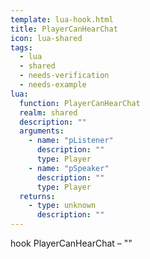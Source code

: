 ```yaml
---
template: lua-hook.html
title: PlayerCanHearChat
icon: lua-shared
tags:
  - lua
  - shared
  - needs-verification
  - needs-example
lua:
  function: PlayerCanHearChat
  realm: shared
  description: ""
  arguments:
    - name: "pListener"
      description: ""
      type: Player
    - name: "pSpeaker"
      description: ""
      type: Player
  returns:
    - type: unknown
      description: ""
---
```


<div class="lua__search__keywords">
hook PlayerCanHearChat &#x2013; ""
</div>
